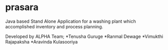 # prasara

Java based Stand Alone Application for a washing plant which accomplished inventory and process planning.

Developed by ALPHA Team;
*Tenusha Guruge
*Ranmal Dewage
*Vimukthi Rajapaksha
*Aravinda Kulasooriya
